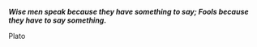 _**Wise men speak because they have something to say; Fools because they have to say something.**_

Plato
